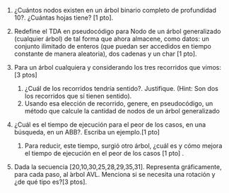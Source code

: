 1. ¿Cuántos nodos existen en un  árbol binario completo de profundidad 10?.
¿Cuántas hojas tiene? [1 pto].

2. Redefine el TDA en pseudocódigo para Nodo de un árbol generalizado (cualquier árbol) de tal forma que ahora almacene, como datos: un conjunto ilimitado de enteros (que puedan ser accedidos en tiempo constante de manera aleatoria), dos cadenas y un char [1 pto].

3. Para un árbol cualquiera y considerando los tres recorridos que vimos:[3 ptos]
    1. ¿Cuál de los recorridos tendría sentido?. Justifique. (Hint: Son dos los recorridos que sí tienen sentido).
    2. Usando esa elección de recorrido, genere, en pseudocódigo, un método que calcule la cantidad de nodos de un árbol generalizado
5. ¿Cuál es el tiempo de ejecución para el peor de los casos, en una búsqueda, en un ABB?. Escriba un ejemplo.[1 pto]
   1. Para reducir, este tiempo, surgió otro árbol, ¿cuál es y cómo mejora el tiempo de ejecución en el peor de los casos [1 pto] .
6. Dada la secuencia [20,10,30,25,28,29,35,31]. Representa gráficamente, para cada paso, al  ́arbol AVL. Menciona si se necesita una rotación y ¿de qué tipo es?[3 ptos].
